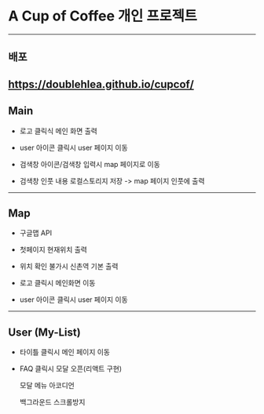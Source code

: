 # A Cup of Coffee 개인 프로젝트
----------------------------------------
## 배포
https://doublehlea.github.io/cupcof/
----------------------------------------

## Main



- 로고 클릭식 메인 화면 출력

- user 아이콘 클릭시 user 페이지 이동

- 검색창 아이콘/검색창 입력시 map 페이지로 이동

- 검색창 인풋 내용 로컬스토리지 저장 -> map 페이지 인풋에 출력

----------------------------------------

## Map



- 구글맵 API

- 첫페이지 현재위치 출력

- 위치 확인 불가시 신촌역 기본 출력

- 로고 클릭시 메인화면 이동

- user 아이콘 클릭시 user 페이지 이동

----------------------------------------

## User (My-List)



- 타이틀 클릭시 메인 페이지 이동

- FAQ 클릭시 모달 오픈(리액트 구현)

    모달 메뉴 아코디언

    백그라운드 스크롤방지

